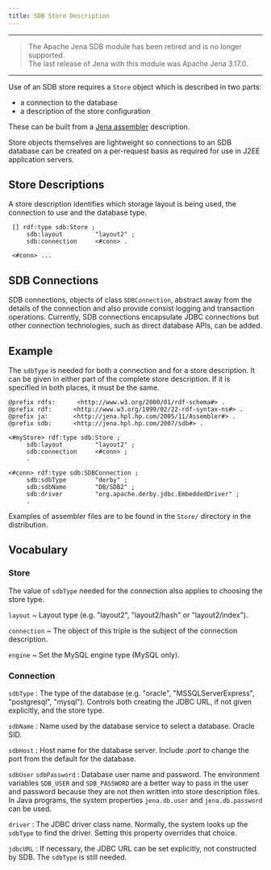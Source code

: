 ```yaml
---
title: SDB Store Description
---
```


----
> The Apache Jena SDB module has been retired and is no longer supported.<br/>
> The last release of Jena with this module was Apache Jena 3.17.0.<br/>
----

Use of an SDB store requires a `Store` object which is described in
two parts:

-   a connection to the database
-   a description of the store configuration

These can be built from a
[Jena assembler](../assembler/)
description.

Store objects themselves are lightweight so connections to an SDB
database can be created on a per-request basis as required for use
in J2EE application servers.

## Store Descriptions

A store description identifies which storage layout is being used,
the connection to use and the database type.

     [] rdf:type sdb:Store ;
         sdb:layout         "layout2" ;
         sdb:connection     <#conn> .

     <#conn> ...

## SDB Connections

SDB connections, objects of class `SDBConnection`, abstract away
from the details of the connection and also provide consist logging
and transaction operations. Currently, SDB connections encapsulate
JDBC connections but other connection technologies, such as direct
database APIs, can be added.



## Example

The `sdbType` is needed for both a connection and for a store
description. It can be given in either part of the complete store
description. If it is specified in both places, it must be the
same.

    @prefix rdfs:      <http://www.w3.org/2000/01/rdf-schema#> .
    @prefix rdf:      <http://www.w3.org/1999/02/22-rdf-syntax-ns#> .
    @prefix ja:       <http://jena.hpl.hp.com/2005/11/Assembler#> .
    @prefix sdb:      <http://jena.hpl.hp.com/2007/sdb#> .

    <#myStore> rdf:type sdb:Store ;
         sdb:layout         "layout2" ;
         sdb:connection     <#conn> ;
         .

    <#conn> rdf:type sdb:SDBConnection ;
         sdb:sdbType        "derby" ;
         sdb:sdbName        "DB/SDB2" ;
         sdb:driver         "org.apache.derby.jdbc.EmbeddedDriver" ;
         .

Examples of assembler files are to be found in the `Store/`
directory in the distribution.

## Vocabulary

### Store

The value of `sdbType` needed for the connection also applies to
choosing the store type.

`layout`
  ~ Layout type (e.g. "layout2", "layout2/hash" or
    "layout2/index").

`connection`
  ~ The object of this triple is the subject of the connection
    description.

`engine`
  ~ Set the MySQL engine type (MySQL only).

### Connection

`sdbType`
:   The type of the database (e.g. "oracle", "MSSQLServerExpress",
    "postgresql", "mysql"). Controls both creating the JDBC URL, if not
    given explicitly, and the store type.

`sdbName`
:   Name used by the database service to select a database. Oracle
    SID.

`sdbHost`
:   Host name for the database server. Include *:port* to change
    the port from the default for the database.

`sdbUser`
`sdbPassword`
:   Database user name and password. The environment variables
    `SDB_USER` and `SDB_PASSWORD` are a better way to pass in the user
    and password because they are not then written into store
    description files. In Java programs, the system properties
    `jena.db.user` and `jena.db.password` can be used.

`driver`
:   The JDBC driver class name. Normally, the system looks up the
    `sdbType` to find the driver. Setting this property overrides that
    choice.

`jdbcURL`
:   If necessary, the JDBC URL can be set explicitly, not
    constructed by SDB. The `sdbType` is still needed.



